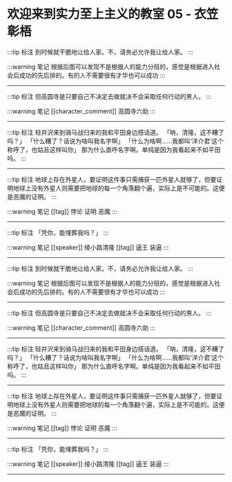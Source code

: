 # 欢迎来到实力至上主义的教室 05 - 衣笠彰梧

:::tip 标注
到时候就干脆地让给人家。不，请务必允许我让给人家。
:::

:::warning 笔记
根据后图可以发现不是根据人的能力分班的，感觉是根据进入社会后成功的先后排的。有的人不需要很有才华也可以成功
:::

---

:::tip 标注
但高圆寺是只要自己不决定去做就决不会采取任何行动的男人。
:::

:::warning 笔记
[[character_comment]] 高圆寺六助
:::

---

:::tip 标注
轻井沢来到骑马战归来的我和平田身边搭话道。
「呐，清隆，这不糟了吗？」
「什么糟了？话说为啥叫我名字啊」
「什么为啥啊……我都叫‘洋介君’这个称呼了，也姑且这样叫你」
那为什么直呼名字啊。单纯是因为我看起来不如平田吗。
:::

---

:::tip 标注
地球上存在外星人，要证明这件事只需捕获一匹外星人就够了，但要证明地球上没有外星人则需要把地球的每一个角落翻个遍，实际上是不可能的。这便是恶魔的证明。
:::

:::warning 笔记
[[tag]] 悖论 证明 恶魔
:::

---

:::tip 标注
「凭你，能埋葬我吗？」
:::

:::warning 笔记
[[speaker]] 绫小路清隆
[[tag]] 逼王 装逼
:::

---

:::tip 标注
到时候就干脆地让给人家。不，请务必允许我让给人家。
:::

:::warning 笔记
根据后图可以发现不是根据人的能力分班的，感觉是根据进入社会后成功的先后排的。有的人不需要很有才华也可以成功
:::

---

:::tip 标注
但高圆寺是只要自己不决定去做就决不会采取任何行动的男人。
:::

:::warning 笔记
[[character_comment]] 高圆寺六助
:::

---

:::tip 标注
轻井沢来到骑马战归来的我和平田身边搭话道。
「呐，清隆，这不糟了吗？」
「什么糟了？话说为啥叫我名字啊」
「什么为啥啊……我都叫‘洋介君’这个称呼了，也姑且这样叫你」
那为什么直呼名字啊。单纯是因为我看起来不如平田吗。
:::

---

:::tip 标注
地球上存在外星人，要证明这件事只需捕获一匹外星人就够了，但要证明地球上没有外星人则需要把地球的每一个角落翻个遍，实际上是不可能的。这便是恶魔的证明。
:::

:::warning 笔记
[[tag]] 悖论 证明 恶魔
:::

---

:::tip 标注
「凭你，能埋葬我吗？」
:::

:::warning 笔记
[[speaker]] 绫小路清隆
[[tag]] 逼王 装逼
:::

---

